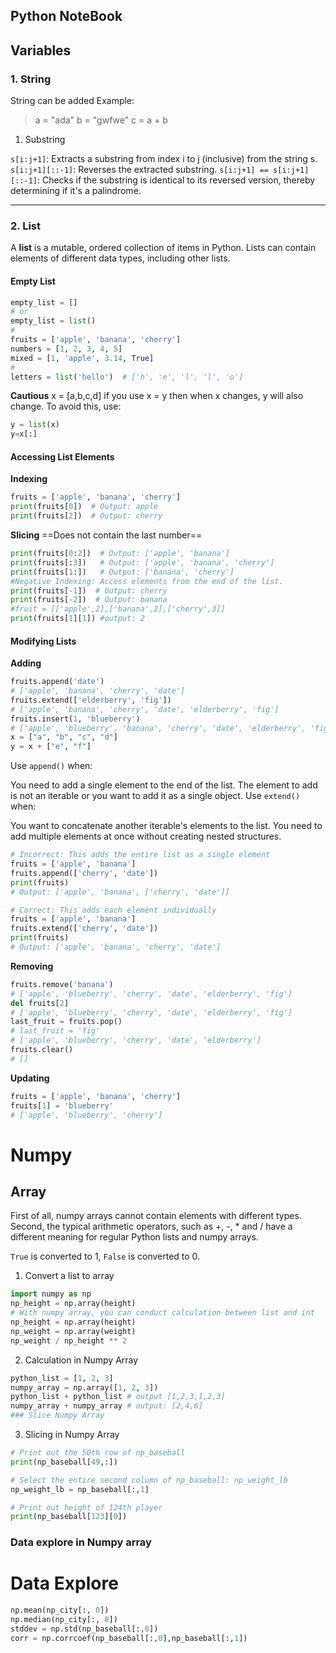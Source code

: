 Python NoteBook
----
## Variables
### 
### 1. String
String can be added
Example:
>a = "ada"
b = "gwfwe"
c = a + b

1. Substring

``s[i:j+1]``: Extracts a substring from index i to j (inclusive) from the string s.
``s[i:j+1][::-1]``: Reverses the extracted substring.
``s[i:j+1] == s[i:j+1][::-1]``: Checks if the substring is identical to its reversed version, thereby determining if it's a palindrome.

---
### 2. List
A **list** is a mutable, ordered collection of items in Python. Lists can contain elements of different data types, including other lists.

#### **Empty List**

```python
empty_list = []
# or
empty_list = list()
#
fruits = ['apple', 'banana', 'cherry']
numbers = [1, 2, 3, 4, 5]
mixed = [1, 'apple', 3.14, True]
#
letters = list('hello')  # ['h', 'e', 'l', 'l', 'o']
```
**Cautious**
x = [a,b,c,d]
if you use x = y
then when x changes, y will also change.
To avoid this, use:
```python
y = list(x)
y=x[:]
```

#### Accessing List Elements
**Indexing**
```python
fruits = ['apple', 'banana', 'cherry']
print(fruits[0])  # Output: apple
print(fruits[2])  # Output: cherry
```
**Slicing**
==Does not contain the last number==
```python
print(fruits[0:2])  # Output: ['apple', 'banana']
print(fruits[:3])   # Output: ['apple', 'banana', 'cherry']
print(fruits[1:])   # Output: ['banana', 'cherry']
#Negative Indexing: Access elements from the end of the list.
print(fruits[-1])  # Output: cherry
print(fruits[-2])  # Output: banana
#fruit = [['apple',2],['banana',2],['cherry',3]]
print(fruits[1][1]) #output: 2
```
#### Modifying Lists
**Adding**
```python
fruits.append('date')
# ['apple', 'banana', 'cherry', 'date']
fruits.extend(['elderberry', 'fig'])
# ['apple', 'banana', 'cherry', 'date', 'elderberry', 'fig']
fruits.insert(1, 'blueberry')
# ['apple', 'blueberry', 'banana', 'cherry', 'date', 'elderberry', 'fig']
x = ["a", "b", "c", "d"]
y = x + ["e", "f"]
```
Use ``append()`` when:

You need to add a single element to the end of the list.
The element to add is not an iterable or you want to add it as a single object.
Use ``extend()`` when:

You want to concatenate another iterable's elements to the list.
You need to add multiple elements at once without creating nested structures.

```python
# Incorrect: This adds the entire list as a single element
fruits = ['apple', 'banana']
fruits.append(['cherry', 'date'])
print(fruits)
# Output: ['apple', 'banana', ['cherry', 'date']]

# Correct: This adds each element individually
fruits = ['apple', 'banana']
fruits.extend(['cherry', 'date'])
print(fruits)
# Output: ['apple', 'banana', 'cherry', 'date']
```

**Removing**
```python
fruits.remove('banana')
# ['apple', 'blueberry', 'cherry', 'date', 'elderberry', 'fig']
del fruits[2]
# ['apple', 'blueberry', 'cherry', 'date', 'elderberry', 'fig']
last_fruit = fruits.pop()
# last_fruit = 'fig'
# ['apple', 'blueberry', 'cherry', 'date', 'elderberry']
fruits.clear()
# []
```
**Updating**
```python
fruits = ['apple', 'banana', 'cherry']
fruits[1] = 'blueberry'
# ['apple', 'blueberry', 'cherry']
```
 
 # Numpy
## Array
First of all, numpy arrays cannot contain elements with different types. Second, the typical arithmetic operators, such as +, -, * and / have a different meaning for regular Python lists and numpy arrays.

``True`` is converted to 1, ``False`` is converted to 0.
1. Convert a list to array
```python
import numpy as np
np_height = np.array(height)
# With numpy array, you can conduct calculation between list and int
np_height = np.array(height)
np_weight = np.array(weight)
np_weight / np_height ** 2
```
2. Calculation in Numpy Array
```python
python_list = [1, 2, 3]
numpy_array = np.array([1, 2, 3])
python_list + python_list # output [1,2,3,1,2,3]
numpy_array + numpy_array # output: [2,4,6]
### Slice Numpy Array
```
3. Slicing in Numpy Array
```python
# Print out the 50th row of np_baseball
print(np_baseball[49,:])

# Select the entire second column of np_baseball: np_weight_lb
np_weight_lb = np_baseball[:,1]

# Print out height of 124th player
print(np_baseball[123][0])
```
### Data explore in Numpy array

# Data Explore
```python
np.mean(np_city[:, 0])
np.median(np_city[:, 0])
stddev = np.std(np_baseball[:,0])
corr = np.corrcoef(np_baseball[:,0],np_baseball[:,1])
```